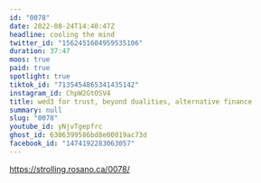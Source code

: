 ```yaml
---
id: "0078"
date: 2022-08-24T14:40:47Z
headline: cooling the mind
twitter_id: "1562451604959535106"
duration: 37:47
moos: true
paid: true
spotlight: true
tiktok_id: "7135454865341435142"
instagram_id: ChpW2GtOSV4
title: wed3 for trust, beyond dualities, alternative finance
summary: null
slug: "0078"
youtube_id: yNjvTgepfrc
ghost_id: 6306399586bd8e00019ac73d
facebook_id: "1474192283063057"
---
```

https://strolling.rosano.ca/0078/
